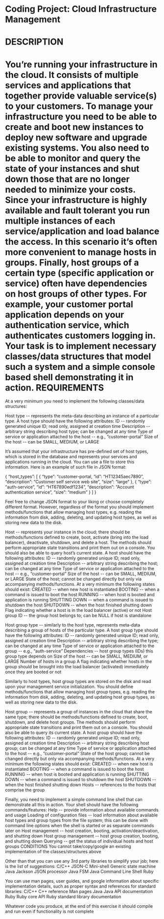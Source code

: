 Coding Project: Cloud Infrastructure Management
===================

DESCRIPTION
===========
You’re running your infrastructure in the cloud. It consists of multiple services and applications that together provide valuable service(s) to your customers. To manage your infrastructure you need to be able to create and boot new instances to deploy new software and upgrade existing systems. You also need to be able to monitor and query the state of your instances and shut down those that are no longer needed to minimize your costs. Since your infrastructure is highly available and fault tolerant you run multiple instances of each service/application and load balance the access. In this scenario it’s often more convenient to manage hosts in groups. Finally, host groups of a certain type (specific application or service) often have dependencies on host groups of other types. For example, your customer portal application depends on your authentication service, which authenticates customers logging in. Your task is to implement necessary classes/data structures that model such a system and a simple console based shell demonstrating it in action.
REQUIREMENTS
============
At a very minimum you need to implement the following classes/data structures:

Host type -- represents the meta-data describing an instance of a particular type. A host type should have the following attributes:
ID -- randomly generated unique ID; read only, assigned at creation time
Description -- arbitrary string describing host type; can be changed at any time
Type of service or application attached to the host -- e.g., “customer-portal”
Size of the host -- can be SMALL, MEDIUM, or LARGE

It’s assumed that your infrastructure has pre-defined set of host types, which is stored in the database and represents your services and applications running in the cloud. You can use a file to store this information. Here is an example of such file in JSON format:

{ “host_types”:
           [ { “type”: “customer-portal,
               “id”: “HT12345aec7890”,
               “description”: “Customer self service web site”,
               “size”: “large”
             },
             { “type”: “auth-service”,
               “id”: “HT67890edf1234”,
               “description”: “Account authentication service”,
               “size”: “medium”
             } ]
       }

Feel free to change JSON format to your liking or choose completely different format. However, regardless of the format you should implement methods/functions that allow managing host types, e.g. reading the information from disk, adding, deleting, and updating host types, as well as storing new data to the disk.

Host -- represents your instance in the cloud; there should be methods/functions defined to create, boot, activate (bring into the load balancer), deactivate, shutdown, and delete a host. The methods should perform appropriate state transitions and print them out on a console. You should also be able to query host’s current state. A host should have the following attributes:
ID -- randomly generated unique ID; read only, assigned at creation time
Description -- arbitrary string describing the host; can be changed at any time
Type of service or application attached to the host -- e.g., “customer-portal”
Size of the host -- can be SMALL, MEDIUM, or LARGE
State of the host; cannot be changed directly but only via accompanying methods/functions. At a very minimum the following states should exist:
CREATED -- when new host is instantiated
BOOTING -- when a command is issued to boot the host
RUNNING -- when host is booted and application is running
SHUTTING DOWN -- when a command is issued to shutdown the host
SHUTDOWN -- when the host finished shutting down
Flag indicating whether a host is in the load balancer (active) or not
Host group ID -- the group host belongs to; can be NULL if host is standalone

Host group type -- similarly to the host type, represents meta-data describing a group of hosts of the particular type. A host group type should have the following attributes:
ID -- randomly generated unique ID; read only, assigned at creation time
Description -- arbitrary string describing the type; can be changed at any time
Type of service or application attached to the group -- e.g., “auth-service”
Dependencies -- host group types (IDs) this group type depends on
Size of the host -- can be SMALL, MEDIUM, or LARGE
Number of hosts in a group
A flag indicating whether hosts in the group should be brought into the load balancer (activated) immediately once they are booted or not

Similarly to host types, host group types are stored on the disk and read upon your management service initialization. You should define methods/functions that allow managing host group types, e.g. reading the information from disk, adding, deleting, and updating host group types, as well as storing new data to the disk.

Host group -- represents a group of instances in the cloud that share the same type; there should be methods/functions defined to create, boot, shutdown, and delete host groups. The methods should perform appropriate state transitions and print them out on a console. You should also be able to query its current state. A host group should have the following attributes:
ID -- randomly generated unique ID; read only, assigned at creation time
Description -- arbitrary string describing host group; can be changed at any time
Type of service or application attached to the host -- e.g., “customer-portal”
State of the host group; cannot be changed directly but only via accompanying methods/functions. At a very minimum the following states should exist:
CREATED -- when new host is instantiated
BOOTING -- when a command is issued to boot the host
RUNNING -- when host is booted and application is running
SHUTTING DOWN -- when a command is issued to shutdown the host
SHUTDOWN -- when the host finished shutting down
Hosts -- references to the hosts that comprise the group

Finally, you need to implement a simple command line shell that can demonstrate all this in action. Your shell should have the following commands/features:
Help -- provide information about available commands and usage
Loading of configuration files -- load information about available host types and group types from the file system; this can be done with command line options when the shell is started or as separate commands later on
Host management -- host creation, booting, activation/deactivation, and shutting down
Host group management -- host group creation, booting, and shutting down
Querying -- get the status of individual hosts and host groups
CONDITIONS
You cannot take/copy/google an existing implementation of the classes/structures above

Other than that you can use any 3rd party libraries to simplify your job; here is the list of suggestions:
C/C++
JSON-C
Mini-shell
Generic state machine
Java
Jackson JSON processor
Java FSM
Java Command Line Shell
Ruby


You can use man pages, user guides, and google information about specific implementation details, such as proper syntax and references for standard libraries:
C/C++
C++ reference
Man pages
Java
Java API documentation
Ruby
Ruby core API
Ruby standard library documentation

Whatever code you produce, at the end of this exercise it should compile and run even if functionality is not complete

